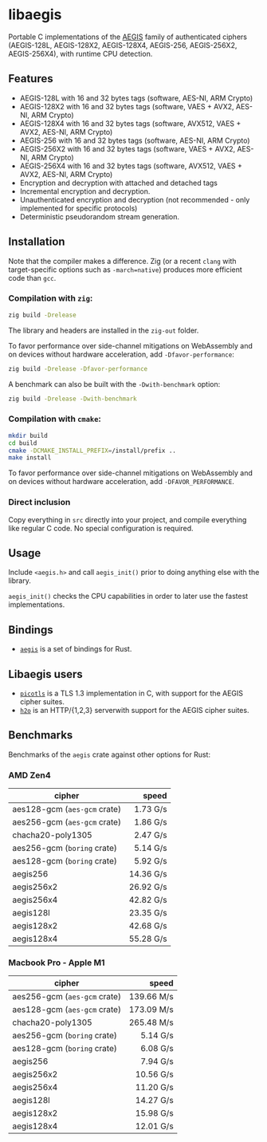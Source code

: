 # libaegis

Portable C implementations of the [AEGIS](https://datatracker.ietf.org/doc/draft-irtf-cfrg-aegis-aead/) family of authenticated ciphers (AEGIS-128L, AEGIS-128X2, AEGIS-128X4, AEGIS-256, AEGIS-256X2, AEGIS-256X4), with runtime CPU detection.

## Features

- AEGIS-128L with 16 and 32 bytes tags (software, AES-NI, ARM Crypto)
- AEGIS-128X2 with 16 and 32 bytes tags (software, VAES + AVX2, AES-NI, ARM Crypto)
- AEGIS-128X4 with 16 and 32 bytes tags (software, AVX512, VAES + AVX2, AES-NI, ARM Crypto)
- AEGIS-256 with 16 and 32 bytes tags (software, AES-NI, ARM Crypto)
- AEGIS-256X2 with 16 and 32 bytes tags (software, VAES + AVX2, AES-NI, ARM Crypto)
- AEGIS-256X4 with 16 and 32 bytes tags (software, AVX512, VAES + AVX2, AES-NI, ARM Crypto)
- Encryption and decryption with attached and detached tags
- Incremental encryption and decryption.
- Unauthenticated encryption and decryption (not recommended - only implemented for specific protocols)
- Deterministic pseudorandom stream generation.

## Installation

Note that the compiler makes a difference. Zig (or a recent `clang` with target-specific options such as `-march=native`) produces more efficient code than `gcc`.

### Compilation with `zig`:

```sh
zig build -Drelease
```

The library and headers are installed in the `zig-out` folder.

To favor performance over side-channel mitigations on WebAssembly and on devices without hardware acceleration, add `-Dfavor-performance`:

```sh
zig build -Drelease -Dfavor-performance
```

A benchmark can also be built with the `-Dwith-benchmark` option:

```sh
zig build -Drelease -Dwith-benchmark
```

### Compilation with `cmake`:

```sh
mkdir build
cd build
cmake -DCMAKE_INSTALL_PREFIX=/install/prefix ..
make install
```

To favor performance over side-channel mitigations on WebAssembly and on devices without hardware acceleration, add `-DFAVOR_PERFORMANCE`.

### Direct inclusion

Copy everything in `src` directly into your project, and compile everything like regular C code. No special configuration is required.

## Usage

Include `<aegis.h>` and call `aegis_init()` prior to doing anything else with the library.

`aegis_init()` checks the CPU capabilities in order to later use the fastest implementations.

## Bindings

* [`aegis`](https://crates.io/crates/aegis) is a set of bindings for Rust.

## Libaegis users

* [`picotls`](https://github.com/h2o/picotls) is a TLS 1.3 implementation in C, with support for the AEGIS cipher suites.
* [`h2o`](https://h2o.examp1e.net) is an HTTP/{1,2,3} serverwith support for the AEGIS cipher suites.

## Benchmarks

Benchmarks of the `aegis` crate against other options for Rust:

### AMD Zen4

| cipher                       |     speed |
| ---------------------------- | --------: |
| aes128-gcm (`aes-gcm` crate) |  1.73 G/s |
| aes256-gcm (`aes-gcm` crate) |  1.86 G/s |
| chacha20-poly1305            |  2.47 G/s |
| aes256-gcm (`boring` crate)  |  5.14 G/s |
| aes128-gcm (`boring` crate)  |  5.92 G/s |
| aegis256                     | 14.36 G/s |
| aegis256x2                   | 26.92 G/s |
| aegis256x4                   | 42.82 G/s |
| aegis128l                    | 23.35 G/s |
| aegis128x2                   | 42.68 G/s |
| aegis128x4                   | 55.28 G/s |

### Macbook Pro - Apple M1

| cipher                       |      speed |
| ---------------------------- | ---------: |
| aes256-gcm (`aes-gcm` crate) | 139.66 M/s |
| aes128-gcm (`aes-gcm` crate) | 173.09 M/s |
| chacha20-poly1305            | 265.48 M/s |
| aes256-gcm (`boring` crate)  |   5.14 G/s |
| aes128-gcm (`boring` crate)  |   6.08 G/s |
| aegis256                     |   7.94 G/s |
| aegis256x2                   |  10.56 G/s |
| aegis256x4                   |  11.20 G/s |
| aegis128l                    |  14.27 G/s |
| aegis128x2                   |  15.98 G/s |
| aegis128x4                   |  12.01 G/s |